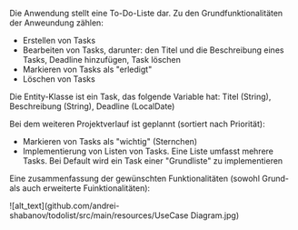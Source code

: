 Die Anwendung stellt eine To-Do-Liste dar. Zu den Grundfunktionalitäten der Anweundung zählen:
* Erstellen von Tasks 
* Bearbeiten von Tasks, darunter: den Titel und die Beschreibung eines Tasks, Deadline hinzufügen, Task löschen 
* Markieren von Tasks als "erledigt"
* Löschen von Tasks 

Die Entity-Klasse ist ein Task, das folgende Variable hat: Titel (String), Beschreibung (String), Deadline (LocalDate)

Bei dem weiteren Projektverlauf ist geplannt (sortiert nach Priorität):
* Markieren von Tasks als "wichtig" (Sternchen)
* Implementierung von Listen von Tasks. Eine Liste umfasst mehrere Tasks. Bei Default wird ein Task einer "Grundliste" zu implementieren

Eine zusammenfassung der gewünschten Funktionalitäten (sowohl Grund- als auch erweiterte Fuinktionalitäten):

![alt_text](github.com/andrei-shabanov/todolist/src/main/resources/UseCase Diagram.jpg)
